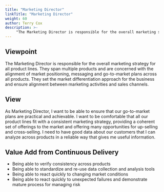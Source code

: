 ```yaml
---
title: "Marketing Director"
linkTitle: "Marketing Director"
weight: 60
author: Terry Cox
description: >-
     "The Marketing Director is responsible for the overall marketing strategy for all product lines"
---
```

## Viewpoint
The Marketing Director is responsible for the overall marketing strategy for all product lines. They span multiple products and are concerned with the alignment of market positioning, messaging and go-to-market plans across all products. They set the market differentiation approach for the business and ensure alignment between marketing activities and sales channels.

## View
As Marketing Director, I want to be able to ensure that our go-to-market plans are practical and achievable. I want to be comfortable that all our product lines fit with a consistent marketing strategy, providing a coherent set of offerings to the market and offering many opportunities for up-selling and cross-selling. I need to have good data about our customers that I can analyze across products in a reliable way that gives me useful information.

## Value Add from Continuous Delivery

- Being able to verify consistency across products
- Being able to standardize and re-use data collection and analysis tools
- Being able to react quickly to changing market conditions
- Being able to react quickly to unexpected failures and demonstrate mature process for managing risk
